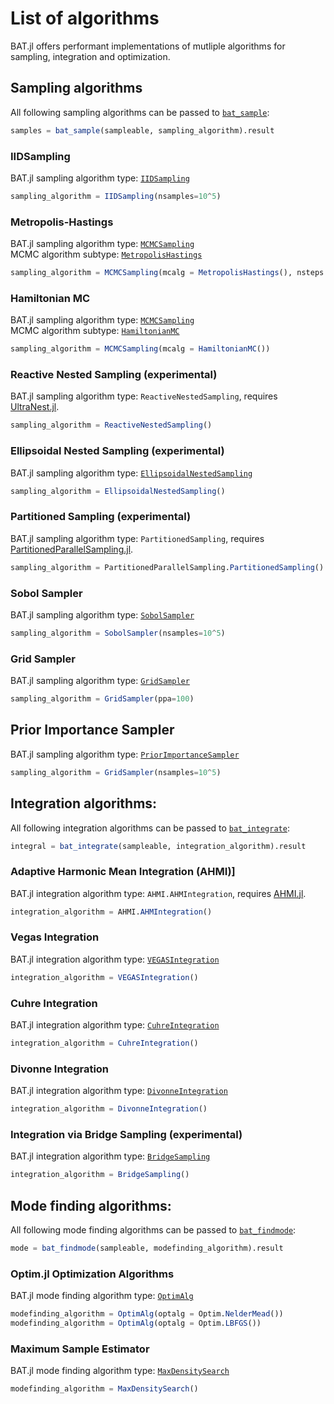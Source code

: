 # List of algorithms 

BAT.jl offers performant implementations of mutliple algorithms for sampling, integration and optimization.

## Sampling algorithms

All following sampling algorithms can be passed to [`bat_sample`](@ref):
```julia
samples = bat_sample(sampleable, sampling_algorithm).result
```

### IIDSampling
BAT.jl sampling algorithm type: [`IIDSampling`](@ref)
```julia
sampling_algorithm = IIDSampling(nsamples=10^5)
```


### Metropolis-Hastings
BAT.jl sampling algorithm type: [`MCMCSampling`](@ref)  
MCMC algorithm subtype: [`MetropolisHastings`](@ref)
```julia
sampling_algorithm = MCMCSampling(mcalg = MetropolisHastings(), nsteps = 10^6, nchains = 4)
```



### Hamiltonian MC
BAT.jl sampling algorithm type: [`MCMCSampling`](@ref)  
MCMC algorithm subtype: [`HamiltonianMC`](@ref)
```julia
sampling_algorithm = MCMCSampling(mcalg = HamiltonianMC())
```

### Reactive Nested Sampling (experimental)
BAT.jl sampling algorithm type: `ReactiveNestedSampling`, requires [UltraNest.jl](https://github.com/bat/UltraNest.jl).
```julia
sampling_algorithm = ReactiveNestedSampling()
```

### Ellipsoidal Nested Sampling (experimental)
BAT.jl sampling algorithm type: [`EllipsoidalNestedSampling`](@ref)
```julia
sampling_algorithm = EllipsoidalNestedSampling()
```

### Partitioned Sampling (experimental)
BAT.jl sampling algorithm type: `PartitionedSampling`, requires [PartitionedParallelSampling.jl](https://github.com/bat/PartitionedParallelSampling.jl).
```julia
sampling_algorithm = PartitionedParallelSampling.PartitionedSampling()
```


### Sobol Sampler
BAT.jl sampling algorithm type: [`SobolSampler`](@ref)
```julia
sampling_algorithm = SobolSampler(nsamples=10^5)
```


### Grid Sampler
BAT.jl sampling algorithm type: [`GridSampler`](@ref)
```julia
sampling_algorithm = GridSampler(ppa=100)
```


## Prior Importance Sampler
BAT.jl sampling algorithm type: [`PriorImportanceSampler`](@ref)
```julia
sampling_algorithm = GridSampler(nsamples=10^5)
```


## Integration algorithms:
All following integration algorithms can be passed to [`bat_integrate`](@ref):
```julia
integral = bat_integrate(sampleable, integration_algorithm).result
```

### Adaptive Harmonic Mean Integration (AHMI)]
BAT.jl integration algorithm type: `AHMI.AHMIntegration`, requires [AHMI.jl](https://github.com/bat/AHMI.jl).
```julia
integration_algorithm = AHMI.AHMIntegration()
```

### Vegas Integration
BAT.jl integration algorithm type: [`VEGASIntegration`](@ref) 
```julia
integration_algorithm = VEGASIntegration()
```

### Cuhre Integration
BAT.jl integration algorithm type: [`CuhreIntegration`](@ref) 
```julia
integration_algorithm = CuhreIntegration()
```

### Divonne Integration
BAT.jl integration algorithm type: [`DivonneIntegration`](@ref) 
```julia
integration_algorithm = DivonneIntegration()
```

### Integration via Bridge Sampling (experimental)
BAT.jl integration algorithm type: [`BridgeSampling`](@ref) 
```julia
integration_algorithm = BridgeSampling()
```

## Mode finding algorithms:
All following mode finding algorithms can be passed to [`bat_findmode`](@ref):
```julia
mode = bat_findmode(sampleable, modefinding_algorithm).result
```

### Optim.jl Optimization Algorithms
BAT.jl mode finding algorithm type: [`OptimAlg`](@ref) 
```julia
modefinding_algorithm = OptimAlg(optalg = Optim.NelderMead())
modefinding_algorithm = OptimAlg(optalg = Optim.LBFGS())
```

### Maximum Sample Estimator
BAT.jl mode finding algorithm type: [`MaxDensitySearch`](@ref) 
```julia
modefinding_algorithm = MaxDensitySearch()
```
